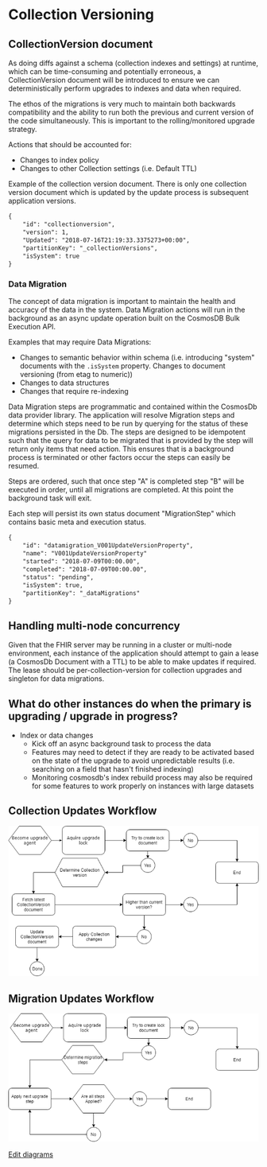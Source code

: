 # Collection Versioning

## CollectionVersion document

As doing diffs against a schema (collection indexes and settings) at runtime, which can be time-consuming and potentially erroneous, a CollectionVersion document will be introduced to ensure we can deterministically perform upgrades to indexes and data when required. 

The ethos of the migrations is very much to maintain both backwards compatibility and the ability to run both the previous and current version of the code simultaneously. This is important to the rolling/monitored upgrade strategy. 

Actions that should be accounted for:

- Changes to index policy
- Changes to other Collection settings (i.e. Default TTL)

Example of the collection version document. There is only one collection version document which is updated by the update process is subsequent application versions.

```
{
    "id": "collectionversion",
    "version": 1,
    "Updated": "2018-07-16T21:19:33.3375273+00:00",
    "partitionKey": "_collectionVersions",
    "isSystem": true
}
```

### Data Migration

The concept of data migration is important to maintain the health and accuracy of the data in the system. Data Migration actions will run in the background as an async update operation built on the CosmosDB Bulk Execution API.

Examples that may require Data Migrations:

- Changes to semantic behavior within schema (i.e. introducing "system" documents with the `.isSystem` property. Changes to document versioning (from etag to numeric))
- Changes to data structures
- Changes that require re-indexing

Data Migration steps are programmatic and contained within the CosmosDb data provider library. The application will resolve Migration steps and determine which steps need to be run by querying for the status of these migrations persisted in the Db. The steps are designed to be idempotent such that the query for data to be migrated that is provided by the step will return only items that need action. This ensures that is a background process is terminated or other factors occur the steps can easily be resumed.

Steps are ordered, such that once step "A" is completed step "B" will be executed in order, until all migrations are completed. At this point the background task will exit.

Each step will persist its own status document "MigrationStep" which contains basic meta and execution status.

```
{
    "id": "datamigration_V001UpdateVersionProperty",
    "name": "V001UpdateVersionProperty"
    "started": "2018-07-09T00:00.00",
    "completed": "2018-07-09T00:00.00",
    "status": "pending",
    "isSystem": true,
    "partitionKey": "_dataMigrations"
}
```

## Handling multi-node concurrency

Given that the FHIR server may be running in a cluster or multi-node environment, each instance of the application should attempt to gain a lease (a CosmosDb Document with a TTL) to be able to make updates if required. The lease should be per-collection-version for collection upgrades and singleton for data migrations.

## What do other instances do when the primary is upgrading / upgrade in progress?

- Index or data changes
  - Kick off an async background task to process the data
  - Features may need to detect if they are ready to be activated based on the state of the upgrade to avoid unpredictable results (i.e. searching on a field that hasn't finished indexing)
  - Monitoring cosmosdb's index rebuild process may also be required for some features to work properly on instances with large datasets

## Collection Updates Workflow 

![alt text](images/SchemaVersioning/upgrade-steps.png "Upgrade steps")

## Migration Updates Workflow 

![alt text](images/SchemaVersioning/migration-steps.png "Upgrade steps")

[Edit diagrams](https://www.draw.io/?title=draw-io%20Upgrade%20Steps%20Diagram.xml#R%3Cmxfile%3E%3Cdiagram%20name%3D%22Page-1%22%20id%3D%228ce9d11a-91a2-4d17-14d8-a56ed91bf033%22%3E7VrLdts2EP0aLZtD8CVpadlWsmh7co7TJF7CJEyihggWBC0pXx%2BABJ%2BgbMqCRC3qjYHBe%2BbemQGomXO72X1mMI3%2FoiEiM9sKdzPnbmbbwLV98U9K9qVk4VqlIGI4VJ0awQP%2BhZSw6pbjEGWdjpxSwnHaFQY0SVDAOzLIGN12uz1T0l01hRHSBA8BJLr0Bw55rKTAspqGLwhHsVp64amGJxi8RIzmiVpvZjvPxV%2FZvIHVXKp%2FFsOQblsi537m3DJKeVna7G4Rkbqt1FaOWx9orffNUMJHDZgj6PtzBLzAFlsN%2FrAXamN8XykDhUI3qkoZj2lEE0juG%2BmqODCSUwJRi%2FmGqCKBT4isap3cUkKZaEpoIodlHDJ%2BI83Vk60xkTNYVV0BxBN1lITViIDALMPBtxgnZYMaBspaa9C%2FiPO9qsOcUyFqDvInpakalXFGX1C1S2E7q%2FirWyosyL7PNOFruMFEQvw7YiFMoBKrlRaqOjSfbidluozmLEAHjFNRAbII8UMGLPtIo7UmVtb%2FjOgGcbYXHRgikOPXLuCh4k1U92uwIwoKPiOhpOZ8hSRXq6xQIOYVsjyNGAxlSRBJaMD2iTjP6omJUsRr%2FbRAKIiSymKMdlCYTXRJEcNik4g10q%2BNaLWNMUcPKSyUuRVuqovMBrKFeSsaWiNAewRGBCBbPZUnGIMdYL8BHkhwlEgCCNUVZz2IplfEONq9iQPV6iiHpBy2r6rblverfFbcdnzW6cBZnuRxrK5d0Q7zn63yo%2Bzy6Rgn8DFq2jo1r4eJtsbEm%2F9yzLpMJDR40SzR9ezvcOp%2FFoHFdDSan4NGJXUqIgHTNBpgjTsVa05LfEa7IaEOtv%2BpRhSVM7moAd16U%2BlWd0DfioXEEUUSzxDkjQeyQhrkmyIrOMUZmYiJfpfN85Fs9g2wGQDt%2BCbo%2FOGoWMMW6LAdBUd3IHc1znU19CvFEj5NbtO1I1j2DFRuSo3q2ajexiizuRrQH8U9VrMkIeImi94HMczS8nr7jHfSriZQ7fa14emwdgdQ7RpAdeUIDKG6dqWNZ31U3Yy6Uk%2FHbtXt8r7U0yD2N70uhHl2F2GLywEMOJdxm2eFXsdHGr9FDPvIfuaq%2BciSDyZ8JPA1BJs0mtl73kAWBSZLo6rdtDS3RjyIZe4kUqhM2lNcdYhgNKaJuBJl4t81ZVRuF2T2QOg5X0Zl9p3hUrEHDAQfsJgKgfW7tWElnvkuNKjE%2BWQ01kP4F4F1xOQOYygZG%2BSsOFBBroLFznpy9jrelPTVU%2Bs7%2BdS7wQnquL2WzvoKO%2B4R2T72FTmSHyRUOSuRa30Cb96Qjnha8t9P28FQWmXibck2m1Yd8J3mo%2Fdcp%2F10iXu1m2u%2BHPZT96EXzHPl7s5ZXuDeyN0HnjKOg18PQ%2B%2FjcaHj0ZlfCn4LDX7XdnF0ll30OZd8mtA%2FV94n4eQx1wc9tz%2F2k4KJmOuazfaukJHOQIRwlhdipKMHhJs0Jft%2BOhOInDAaiBQfwKIGvAENHcSi3cOi414Si0YfCcxd345G3FJHnHupFKRavIW4f9Kw%2FPpy7oeDk6DnTYk8PTLcya%2FYpkPnSQrqRU53QEGGIqeoNr9PK5%2F%2Fmh8BOve%2FAQ%3D%3D%3C%2Fdiagram%3E%3Cdiagram%20id%3D%226ff9e5ed-0c65-d6d7-a04b-0227d28a4140%22%20name%3D%22Page-2%22%3E7Vrfc5s4EP5r%2FHqDBLbpY50m14e7m86k0yaPCiigi0CcLNdO%2F%2FpKsDIWIg1psIk75xeLRT9W33672pU9Cy%2BK3Z%2BSVPnfIqV8hoN0Nws%2FzDBGEV7oLyN5bCRxFDSCTLIUOrWCa%2FadgtB227CUrp2OSgiuWOUKE1GWNFGOjEgptm63e8HdVSuSUU9wnRDuS7%2ByVOWwi3nQyj9SluV2ZRTAmzuSPGRSbEpYb4bD%2B%2FrTvC6InQv6r3OSiu2BKLychRdSCNW0it0F5QZbC1sz7uqJt3u9JS3VkAEY1FCPdus01UjAo5AqF5koCb9spat6e9RMEOinXBVcN5Fu6jXl442R%2FzG3j7fQ7V%2Bq1CMYmmyU0KJ29r%2BEqGCORh%2BjhLOjtdjIBEQhEILIjMIm5%2F6%2B0R5NzVIqCqqV0V0k5USxb%2B7sBOiS7fu1kOkGoNaPIGjzjfANTPqBKioLVlJjcJZJvZ4oa5Cppm8Xb82AyjRzuiMaDA1BRSUrzByt9JMV6S2ttjlT9LoiNR5b7YCuFVzzZJys19AGTalUdPckX57AzQ5YAtTg2Mi6xLZ1E2TJnR%2B4SBy8HupoVLLumLo5aN%2B6vL2BES2J63cj0nju0ziejsZzj8bvq4qbpUq6U%2FprU2kmpxR47FmixRk9T9ERiIhdHuLlQB4uRuDh4gyDZuyzDQWDQR%2BdbsvfypX7wMXTgRv7viyN45K6FxxD2vgLrhVb3UndykzLeDwzAF%2Bd%2BSmFg050WJzwlHp3DGoHP6G2GzfQuNS2QeKNZFtWnQNu%2FyN8wDnXlQJ9noVkXTXlwz3bGfhHIV%2Fkki%2BMffJFPdyLRuAeQj4WZxxXbRB1Ams4Ifuwx75b6qf0k9Iv7GTo%2BJT084uhS10JT50rRl1ITpksotdVLchFg5M7ylf7S4YLwYU5gEtRmmFr7Sjqvbn%2F6MiumNGv9tb6GdyzceXUjkjMKcySzzkrmxcwrElT04NBQ318raR4oFbLGQ6D%2BrN%2FYy9XTN97UaorUjBurPSFypSUBMSwUgyPffMNiSY9FRdaThhN%2FJprRRM9j1Ntkcwo5uVqr8zQXpqg7e%2BpggEkfIHNNcEOesJV2RAuIPwTMhDOstIQWkNX73WMuBo4MeSUGSUat%2BB88lQf8%2BRe%2Br6GJ6w3rT6HNdF%2FGyZdX%2BMieXjdafW%2Fn6B4QkeJj%2BEokPKCq4xcX%2BGe%2BgpPeHeAjlK%2BTlZB9MIbTQcv9uvXz%2FVKepc4SCQlqg1EQSqSTVEf%2FxNn0OHCdepTJtD4KDWtf6EylHV75iKfuUMY2VPTHqGkhaGfBDP0aZMY147oXcdAjVYwqmOjvRrDzHYGtXLUhaPn16xj1crW6Gf1K4INnU44XUwYTiOPZG%2FtOnCOXY6d8DrGWuaNXccsUMfrhqaIv3Ca6Mf2zxRNFGv%2FsRJe%2FgA%3D%3C%2Fdiagram%3E%3C%2Fmxfile%3E)